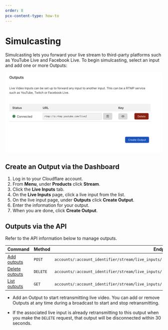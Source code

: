 ```yaml
---
order: 8
pcx-content-type: how-to
---
```


# Simulcasting

Simulcasting lets you forward your live stream to third-party platforms such as YouTube Live and Facebook Live. To begin simulcasting, select an input and add one or more Outputs:

![Begin simulcasting](../../static/simulcasting.png)

## Create an Output via the Dashboard

1. Log in to your Cloudflare account.
1. From **Menu**, under **Products** click **Stream**.
1. Click the **Live Inputs** tab.
1. On the **Live Inputs** page, click a live input from the list.
1. On the live input page, under **Outputs** click **Create Output**.
1. Enter the information for your output.
1. When you are done, click **Create Output**.

## Outputs via the API

Refer to the API information below to manage outputs.

<TableWrap>

<table>
  <thead>
  <tr>
   <th><strong>Command</strong>
   </th>
   <th><strong>Method</strong>
   </th>
   <th><strong>Endpoint</strong>
   </th>
  </tr>
  </thead>
  <tbody>
  <tr>
   <td><a href="https://api.cloudflare.com/#stream-live-inputs-add-an-output-to-a-live-input">Add outputs</a>
   </td>
   <td><Code>POST</Code>
   </td>
   <td><Code>accounts/:account_identifier/stream/live_inputs/:live_input_identifier/outputs</Code>
   </td>
  </tr>
  <tr>
   <td><a href="https://api.cloudflare.com/#stream-live-inputs-remove-an-output-from-a-live-input">Delete outputs</a>
   </td>
   <td><Code>DELETE</Code>
   </td>
   <td><Code>accounts/:account_identifier/stream/live_inputs/:live_input_identifier/outputs/:output_identifier</Code>
   </td>
  </tr>
  <tr>
   <td><a href="https://api.cloudflare.com/#stream-live-inputs-list-outputs-associated-with-a-live-input">List outputs</a>
   </td>
   <td><Code>GET</Code>
   </td>
   <td><Code>accounts/:account_identifier/stream/live_inputs/:live_input_identifier/outputs</Code>
   </td>
  </tr>
  </tbody>
</table>

</TableWrap>


- Add an Output to start retransmitting live video. You can add or remove Outputs at any time during a broadcast to start and stop retransmitting.

- If the associated live input is already retransmitting to this output when you make the `DELETE` request, that output will be disconnected within 30 seconds.
